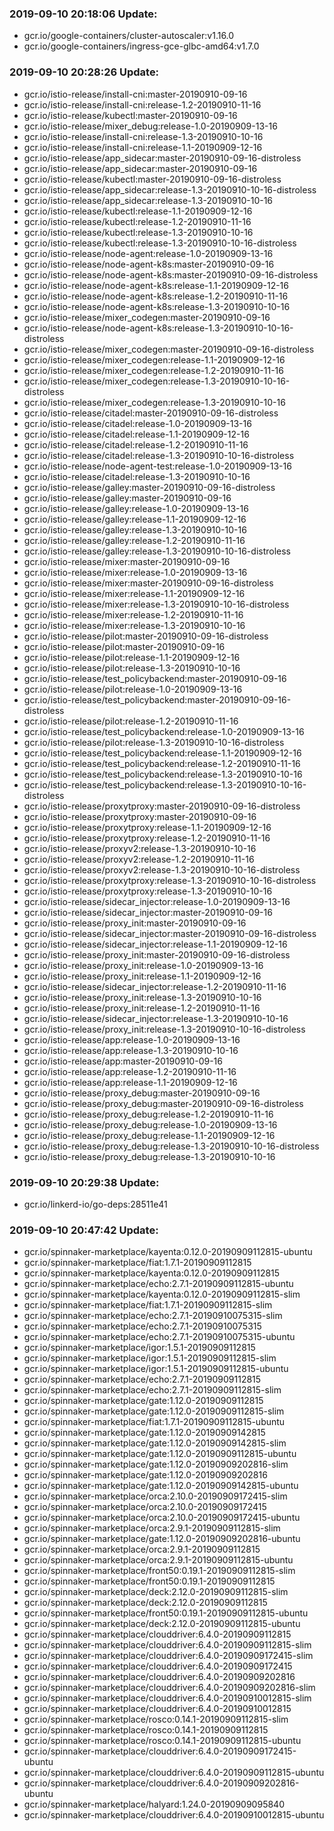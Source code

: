 ### 2019-09-10 20:18:06 Update:

- gcr.io/google-containers/cluster-autoscaler:v1.16.0
- gcr.io/google-containers/ingress-gce-glbc-amd64:v1.7.0
### 2019-09-10 20:28:26 Update:

- gcr.io/istio-release/install-cni:master-20190910-09-16
- gcr.io/istio-release/install-cni:release-1.2-20190910-11-16
- gcr.io/istio-release/kubectl:master-20190910-09-16
- gcr.io/istio-release/mixer_debug:release-1.0-20190909-13-16
- gcr.io/istio-release/install-cni:release-1.3-20190910-10-16
- gcr.io/istio-release/install-cni:release-1.1-20190909-12-16
- gcr.io/istio-release/app_sidecar:master-20190910-09-16-distroless
- gcr.io/istio-release/app_sidecar:master-20190910-09-16
- gcr.io/istio-release/kubectl:master-20190910-09-16-distroless
- gcr.io/istio-release/app_sidecar:release-1.3-20190910-10-16-distroless
- gcr.io/istio-release/app_sidecar:release-1.3-20190910-10-16
- gcr.io/istio-release/kubectl:release-1.1-20190909-12-16
- gcr.io/istio-release/kubectl:release-1.2-20190910-11-16
- gcr.io/istio-release/kubectl:release-1.3-20190910-10-16
- gcr.io/istio-release/kubectl:release-1.3-20190910-10-16-distroless
- gcr.io/istio-release/node-agent:release-1.0-20190909-13-16
- gcr.io/istio-release/node-agent-k8s:master-20190910-09-16
- gcr.io/istio-release/node-agent-k8s:master-20190910-09-16-distroless
- gcr.io/istio-release/node-agent-k8s:release-1.1-20190909-12-16
- gcr.io/istio-release/node-agent-k8s:release-1.2-20190910-11-16
- gcr.io/istio-release/node-agent-k8s:release-1.3-20190910-10-16
- gcr.io/istio-release/mixer_codegen:master-20190910-09-16
- gcr.io/istio-release/node-agent-k8s:release-1.3-20190910-10-16-distroless
- gcr.io/istio-release/mixer_codegen:master-20190910-09-16-distroless
- gcr.io/istio-release/mixer_codegen:release-1.1-20190909-12-16
- gcr.io/istio-release/mixer_codegen:release-1.2-20190910-11-16
- gcr.io/istio-release/mixer_codegen:release-1.3-20190910-10-16-distroless
- gcr.io/istio-release/mixer_codegen:release-1.3-20190910-10-16
- gcr.io/istio-release/citadel:master-20190910-09-16-distroless
- gcr.io/istio-release/citadel:release-1.0-20190909-13-16
- gcr.io/istio-release/citadel:release-1.1-20190909-12-16
- gcr.io/istio-release/citadel:release-1.2-20190910-11-16
- gcr.io/istio-release/citadel:release-1.3-20190910-10-16-distroless
- gcr.io/istio-release/node-agent-test:release-1.0-20190909-13-16
- gcr.io/istio-release/citadel:release-1.3-20190910-10-16
- gcr.io/istio-release/galley:master-20190910-09-16-distroless
- gcr.io/istio-release/galley:master-20190910-09-16
- gcr.io/istio-release/galley:release-1.0-20190909-13-16
- gcr.io/istio-release/galley:release-1.1-20190909-12-16
- gcr.io/istio-release/galley:release-1.3-20190910-10-16
- gcr.io/istio-release/galley:release-1.2-20190910-11-16
- gcr.io/istio-release/galley:release-1.3-20190910-10-16-distroless
- gcr.io/istio-release/mixer:master-20190910-09-16
- gcr.io/istio-release/mixer:release-1.0-20190909-13-16
- gcr.io/istio-release/mixer:master-20190910-09-16-distroless
- gcr.io/istio-release/mixer:release-1.1-20190909-12-16
- gcr.io/istio-release/mixer:release-1.3-20190910-10-16-distroless
- gcr.io/istio-release/mixer:release-1.2-20190910-11-16
- gcr.io/istio-release/mixer:release-1.3-20190910-10-16
- gcr.io/istio-release/pilot:master-20190910-09-16-distroless
- gcr.io/istio-release/pilot:master-20190910-09-16
- gcr.io/istio-release/pilot:release-1.1-20190909-12-16
- gcr.io/istio-release/pilot:release-1.3-20190910-10-16
- gcr.io/istio-release/test_policybackend:master-20190910-09-16
- gcr.io/istio-release/pilot:release-1.0-20190909-13-16
- gcr.io/istio-release/test_policybackend:master-20190910-09-16-distroless
- gcr.io/istio-release/pilot:release-1.2-20190910-11-16
- gcr.io/istio-release/test_policybackend:release-1.0-20190909-13-16
- gcr.io/istio-release/pilot:release-1.3-20190910-10-16-distroless
- gcr.io/istio-release/test_policybackend:release-1.1-20190909-12-16
- gcr.io/istio-release/test_policybackend:release-1.2-20190910-11-16
- gcr.io/istio-release/test_policybackend:release-1.3-20190910-10-16
- gcr.io/istio-release/test_policybackend:release-1.3-20190910-10-16-distroless
- gcr.io/istio-release/proxytproxy:master-20190910-09-16-distroless
- gcr.io/istio-release/proxytproxy:master-20190910-09-16
- gcr.io/istio-release/proxytproxy:release-1.1-20190909-12-16
- gcr.io/istio-release/proxytproxy:release-1.2-20190910-11-16
- gcr.io/istio-release/proxyv2:release-1.3-20190910-10-16
- gcr.io/istio-release/proxyv2:release-1.2-20190910-11-16
- gcr.io/istio-release/proxyv2:release-1.3-20190910-10-16-distroless
- gcr.io/istio-release/proxytproxy:release-1.3-20190910-10-16-distroless
- gcr.io/istio-release/proxytproxy:release-1.3-20190910-10-16
- gcr.io/istio-release/sidecar_injector:release-1.0-20190909-13-16
- gcr.io/istio-release/sidecar_injector:master-20190910-09-16
- gcr.io/istio-release/proxy_init:master-20190910-09-16
- gcr.io/istio-release/sidecar_injector:master-20190910-09-16-distroless
- gcr.io/istio-release/sidecar_injector:release-1.1-20190909-12-16
- gcr.io/istio-release/proxy_init:master-20190910-09-16-distroless
- gcr.io/istio-release/proxy_init:release-1.0-20190909-13-16
- gcr.io/istio-release/proxy_init:release-1.1-20190909-12-16
- gcr.io/istio-release/sidecar_injector:release-1.2-20190910-11-16
- gcr.io/istio-release/proxy_init:release-1.3-20190910-10-16
- gcr.io/istio-release/proxy_init:release-1.2-20190910-11-16
- gcr.io/istio-release/sidecar_injector:release-1.3-20190910-10-16
- gcr.io/istio-release/proxy_init:release-1.3-20190910-10-16-distroless
- gcr.io/istio-release/app:release-1.0-20190909-13-16
- gcr.io/istio-release/app:release-1.3-20190910-10-16
- gcr.io/istio-release/app:master-20190910-09-16
- gcr.io/istio-release/app:release-1.2-20190910-11-16
- gcr.io/istio-release/app:release-1.1-20190909-12-16
- gcr.io/istio-release/proxy_debug:master-20190910-09-16
- gcr.io/istio-release/proxy_debug:master-20190910-09-16-distroless
- gcr.io/istio-release/proxy_debug:release-1.2-20190910-11-16
- gcr.io/istio-release/proxy_debug:release-1.0-20190909-13-16
- gcr.io/istio-release/proxy_debug:release-1.1-20190909-12-16
- gcr.io/istio-release/proxy_debug:release-1.3-20190910-10-16-distroless
- gcr.io/istio-release/proxy_debug:release-1.3-20190910-10-16
### 2019-09-10 20:29:38 Update:

- gcr.io/linkerd-io/go-deps:28511e41
### 2019-09-10 20:47:42 Update:

- gcr.io/spinnaker-marketplace/kayenta:0.12.0-20190909112815-ubuntu
- gcr.io/spinnaker-marketplace/fiat:1.7.1-20190909112815
- gcr.io/spinnaker-marketplace/kayenta:0.12.0-20190909112815
- gcr.io/spinnaker-marketplace/echo:2.7.1-20190909112815-ubuntu
- gcr.io/spinnaker-marketplace/kayenta:0.12.0-20190909112815-slim
- gcr.io/spinnaker-marketplace/fiat:1.7.1-20190909112815-slim
- gcr.io/spinnaker-marketplace/echo:2.7.1-20190910075315-slim
- gcr.io/spinnaker-marketplace/echo:2.7.1-20190910075315
- gcr.io/spinnaker-marketplace/echo:2.7.1-20190910075315-ubuntu
- gcr.io/spinnaker-marketplace/igor:1.5.1-20190909112815
- gcr.io/spinnaker-marketplace/igor:1.5.1-20190909112815-slim
- gcr.io/spinnaker-marketplace/igor:1.5.1-20190909112815-ubuntu
- gcr.io/spinnaker-marketplace/echo:2.7.1-20190909112815
- gcr.io/spinnaker-marketplace/echo:2.7.1-20190909112815-slim
- gcr.io/spinnaker-marketplace/gate:1.12.0-20190909112815
- gcr.io/spinnaker-marketplace/gate:1.12.0-20190909112815-slim
- gcr.io/spinnaker-marketplace/fiat:1.7.1-20190909112815-ubuntu
- gcr.io/spinnaker-marketplace/gate:1.12.0-20190909142815
- gcr.io/spinnaker-marketplace/gate:1.12.0-20190909142815-slim
- gcr.io/spinnaker-marketplace/gate:1.12.0-20190909112815-ubuntu
- gcr.io/spinnaker-marketplace/gate:1.12.0-20190909202816-slim
- gcr.io/spinnaker-marketplace/gate:1.12.0-20190909202816
- gcr.io/spinnaker-marketplace/gate:1.12.0-20190909142815-ubuntu
- gcr.io/spinnaker-marketplace/orca:2.10.0-20190909172415-slim
- gcr.io/spinnaker-marketplace/orca:2.10.0-20190909172415
- gcr.io/spinnaker-marketplace/orca:2.10.0-20190909172415-ubuntu
- gcr.io/spinnaker-marketplace/orca:2.9.1-20190909112815-slim
- gcr.io/spinnaker-marketplace/gate:1.12.0-20190909202816-ubuntu
- gcr.io/spinnaker-marketplace/orca:2.9.1-20190909112815
- gcr.io/spinnaker-marketplace/orca:2.9.1-20190909112815-ubuntu
- gcr.io/spinnaker-marketplace/front50:0.19.1-20190909112815-slim
- gcr.io/spinnaker-marketplace/front50:0.19.1-20190909112815
- gcr.io/spinnaker-marketplace/deck:2.12.0-20190909112815-slim
- gcr.io/spinnaker-marketplace/deck:2.12.0-20190909112815
- gcr.io/spinnaker-marketplace/front50:0.19.1-20190909112815-ubuntu
- gcr.io/spinnaker-marketplace/deck:2.12.0-20190909112815-ubuntu
- gcr.io/spinnaker-marketplace/clouddriver:6.4.0-20190909112815
- gcr.io/spinnaker-marketplace/clouddriver:6.4.0-20190909112815-slim
- gcr.io/spinnaker-marketplace/clouddriver:6.4.0-20190909172415-slim
- gcr.io/spinnaker-marketplace/clouddriver:6.4.0-20190909172415
- gcr.io/spinnaker-marketplace/clouddriver:6.4.0-20190909202816
- gcr.io/spinnaker-marketplace/clouddriver:6.4.0-20190909202816-slim
- gcr.io/spinnaker-marketplace/clouddriver:6.4.0-20190910012815-slim
- gcr.io/spinnaker-marketplace/clouddriver:6.4.0-20190910012815
- gcr.io/spinnaker-marketplace/rosco:0.14.1-20190909112815-slim
- gcr.io/spinnaker-marketplace/rosco:0.14.1-20190909112815
- gcr.io/spinnaker-marketplace/rosco:0.14.1-20190909112815-ubuntu
- gcr.io/spinnaker-marketplace/clouddriver:6.4.0-20190909172415-ubuntu
- gcr.io/spinnaker-marketplace/clouddriver:6.4.0-20190909112815-ubuntu
- gcr.io/spinnaker-marketplace/clouddriver:6.4.0-20190909202816-ubuntu
- gcr.io/spinnaker-marketplace/halyard:1.24.0-20190909095840
- gcr.io/spinnaker-marketplace/clouddriver:6.4.0-20190910012815-ubuntu
